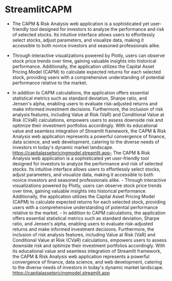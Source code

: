 # StreamlitCAPM

- The CAPM & Risk Analysis web application is a sophisticated yet user-friendly tool designed for investors to analyze the performance and risk of selected stocks. Its intuitive interface allows users to effortlessly select stocks, adjust parameters, and visualize data, making it accessible to both novice investors and seasoned professionals alike.

- Through interactive visualizations powered by Plotly, users can observe stock price trends over time, gaining valuable insights into historical performance. Additionally, the application utilizes the Capital Asset Pricing Model (CAPM) to calculate expected returns for each selected stock, providing users with a comprehensive understanding of potential performance relative to the market.

- In addition to CAPM calculations, the application offers essential statistical metrics such as standard deviation, Sharpe ratio, and Jensen's alpha, enabling users to evaluate risk-adjusted returns and make informed investment decisions. Furthermore, the inclusion of risk analysis features, including Value at Risk (VaR) and Conditional Value at Risk (CVaR) calculations, empowers users to assess downside risk and optimize their investment portfolios accordingly. With its educational value and seamless integration of Streamlit framework, the CAPM & Risk Analysis web application represents a powerful convergence of finance, data science, and web development, catering to the diverse needs of investors in today's dynamic market landscape.
https://capitalassetpricingmodel.streamlit.app- The CAPM & Risk Analysis web application is a sophisticated yet user-friendly tool designed for investors to analyze the performance and risk of selected stocks. Its intuitive interface allows users to effortlessly select stocks, adjust parameters, and visualize data, making it accessible to both novice investors and seasoned professionals alike. - Through interactive visualizations powered by Plotly, users can observe stock price trends over time, gaining valuable insights into historical performance. Additionally, the application utilizes the Capital Asset Pricing Model (CAPM) to calculate expected returns for each selected stock, providing users with a comprehensive understanding of potential performance relative to the market. - In addition to CAPM calculations, the application offers essential statistical metrics such as standard deviation, Sharpe ratio, and Jensen's alpha, enabling users to evaluate risk-adjusted returns and make informed investment decisions. Furthermore, the inclusion of risk analysis features, including Value at Risk (VaR) and Conditional Value at Risk (CVaR) calculations, empowers users to assess downside risk and optimize their investment portfolios accordingly. With its educational value and seamless integration of Streamlit framework, the CAPM & Risk Analysis web application represents a powerful convergence of finance, data science, and web development, catering to the diverse needs of investors in today's dynamic market landscape. https://capitalassetpricingmodel.streamlit.app
